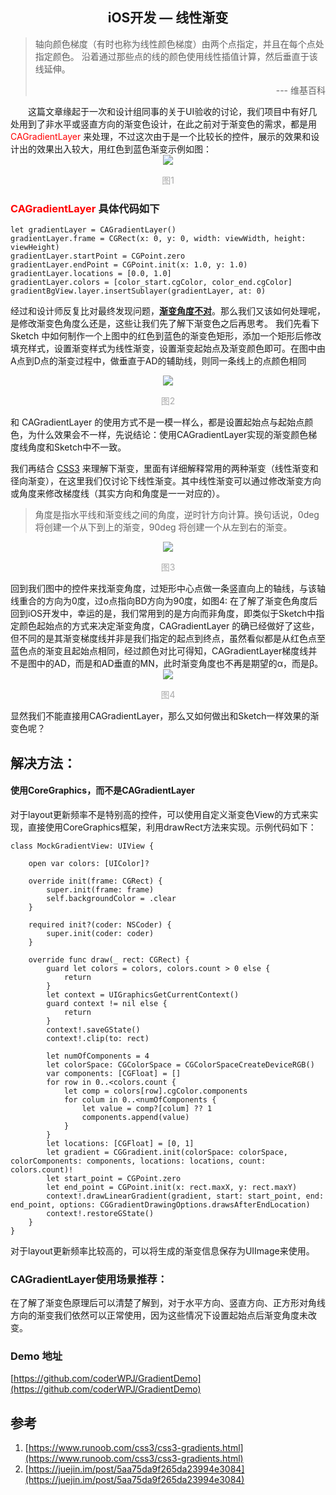 ## <center>iOS开发 — 线性渐变
>轴向颜色梯度（有时也称为线性颜色梯度）由两个点指定，并且在每个点处指定颜色。 沿着通过那些点的线的颜色使用线性插值计算，然后垂直于该线延伸。
><p align="right">--- 维基百科</p> 

<div style="text-indent: 2em;">这篇文章缘起于一次和设计组同事的关于UI验收的讨论，我们项目中有好几处用到了非水平或竖直方向的渐变色设计，在此之前对于渐变色的需求，都是用 <font color=#FF0000>CAGradientLayer</font> 来处理，不过这次由于是一个比较长的控件，展示的效果和设计出的效果出入较大，用红色到蓝色渐变示例如图：</div>
<div align=center>
    <img src="https://upload-images.jianshu.io/upload_images/14229668-2278c59e8e77c29e.jpg?imageMogr2/auto-orient/strip%7CimageView2/2/w/500">
    <p align='center'><font color=' #A9A9A9'>图1</font></p>
</div>

### <font color=#FF0000>CAGradientLayer</font> 具体代码如下

```
let gradientLayer = CAGradientLayer()
gradientLayer.frame = CGRect(x: 0, y: 0, width: viewWidth, height: viewHeight)
gradientLayer.startPoint = CGPoint.zero
gradientLayer.endPoint = CGPoint.init(x: 1.0, y: 1.0)
gradientLayer.locations = [0.0, 1.0]
gradientLayer.colors = [color_start.cgColor, color_end.cgColor]
gradientBgView.layer.insertSublayer(gradientLayer, at: 0)
```
经过和设计师反复比对最终发现问题，<u>**渐变角度不对**</u>。那么我们又该如何处理呢，是修改渐变色角度么还是，这些让我们先了解下渐变色之后再思考。
我们先看下 Sketch 中如何制作一个上图中的红色到蓝色的渐变色矩形，添加一个矩形后修改填充样式，设置渐变样式为线性渐变，设置渐变起始点及渐变颜色即可。在图中由A点到D点的渐变过程中，做垂直于AD的辅助线，则同一条线上的点颜色相同

 <div align=center>
    <img src="https://upload-images.jianshu.io/upload_images/14229668-dd691f31290abc07.jpg?imageMogr2/auto-orient/strip%7CimageView2/2/w/520">
    <p align='center'><font color=' #A9A9A9'>图2</font></p>
</div>
和 CAGradientLayer 的使用方式不是一模一样么，都是设置起始点与起始点颜色，为什么效果会不一样，先说结论：使用CAGradientLayer实现的渐变颜色梯度线角度和Sketch中不一致。

我们再结合 [CSS3](https://www.runoob.com/css3/css3-gradients.html) 来理解下渐变，里面有详细解释常用的两种渐变（线性渐变和径向渐变），在这里我们仅讨论下线性渐变。其中线性渐变可以通过修改渐变方向或角度来修改梯度线（其实方向和角度是一一对应的）。
>角度是指水平线和渐变线之间的角度，逆时针方向计算。换句话说，0deg 将创建一个从下到上的渐变，90deg 将创建一个从左到右的渐变。

<div align=center>
    <img src="https://user-gold-cdn.xitu.io/2018/3/13/1621e27b8a2df26a?imageslim">
    <p align='center'><font color=' #A9A9A9'>图3</font></p>
</div>
回到我们图中的控件来找渐变角度，过矩形中心点做一条竖直向上的轴线，与该轴线重合的方向为0度，过o点指向BD方向为90度，如图4:
在了解了渐变色角度后回到iOS开发中，幸运的是，我们常用到的是方向而非角度，即类似于Sketch中指定颜色起始点的方式来决定渐变角度，CAGradientLayer 的确已经做好了这些，但不同的是其渐变梯度线并非是我们指定的起点到终点，虽然看似都是从红色点至蓝色点的渐变且起始点相同，经过颜色对比可得知，CAGradientLayer梯度线并不是图中的AD，而是和AD垂直的MN，此时渐变角度也不再是期望的α，而是β。

<div align=center>
    <img src="https://upload-images.jianshu.io/upload_images/14229668-8138516e89704d0c.jpg?imageMogr2/auto-orient/strip%7CimageView2/2/w/700">
    <p align='center'><font color=' #A9A9A9'>图4</font></p>
</div>

显然我们不能直接用CAGradientLayer，那么又如何做出和Sketch一样效果的渐变色呢？
## 解决方法：
####  使用CoreGraphics，而不是CAGradientLayer
对于layout更新频率不是特别高的控件，可以使用自定义渐变色View的方式来实现，直接使用CoreGraphics框架，利用drawRect方法来实现。示例代码如下：

```
class MockGradientView: UIView {

    open var colors: [UIColor]?
    
    override init(frame: CGRect) {
        super.init(frame: frame)
        self.backgroundColor = .clear
    }
    
    required init?(coder: NSCoder) {
        super.init(coder: coder)
    }
    
    override func draw(_ rect: CGRect) {
        guard let colors = colors, colors.count > 0 else {
            return
        }
        let context = UIGraphicsGetCurrentContext()
        guard context != nil else {
            return
        }
        context!.saveGState()
        context!.clip(to: rect)
        
        let numOfComponents = 4
        let colorSpace: CGColorSpace = CGColorSpaceCreateDeviceRGB()
        var components: [CGFloat] = []
        for row in 0..<colors.count {
            let comp = colors[row].cgColor.components
            for colum in 0..<numOfComponents {
                let value = comp?[colum] ?? 1
                components.append(value)
            }
        }
        let locations: [CGFloat] = [0, 1]
        let gradient = CGGradient.init(colorSpace: colorSpace, colorComponents: components, locations: locations, count: colors.count)!
        let start_point = CGPoint.zero
        let end_point = CGPoint.init(x: rect.maxX, y: rect.maxY)
        context!.drawLinearGradient(gradient, start: start_point, end: end_point, options: CGGradientDrawingOptions.drawsAfterEndLocation)
        context!.restoreGState()
    }
}

```
对于layout更新频率比较高的，可以将生成的渐变信息保存为UIImage来使用。
### CAGradientLayer使用场景推荐：
在了解了渐变色原理后可以清楚了解到，对于水平方向、竖直方向、正方形对角线方向的渐变我们依然可以正常使用，因为这些情况下设置起始点后渐变角度未改变。

### Demo 地址
[https://github.com/coderWPJ/GradientDemo](https://github.com/coderWPJ/GradientDemo)

## 参考
1. [https://www.runoob.com/css3/css3-gradients.html](https://www.runoob.com/css3/css3-gradients.html)
2. [https://juejin.im/post/5aa75da9f265da23994e3084](https://juejin.im/post/5aa75da9f265da23994e3084)
